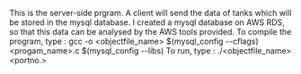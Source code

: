 This is the server-side prgram.
A client will send the data of tanks which will be stored in the mysql database.
I created a mysql database on AWS RDS, so that this data can be analysed by the AWS tools provided.
To compile the program, type : gcc -o <objectfile_name> $(mysql_config --cflags) <progam_name>.c $(mysql_config --libs)
To run, type : ./<objectfile_name> <portno.>
